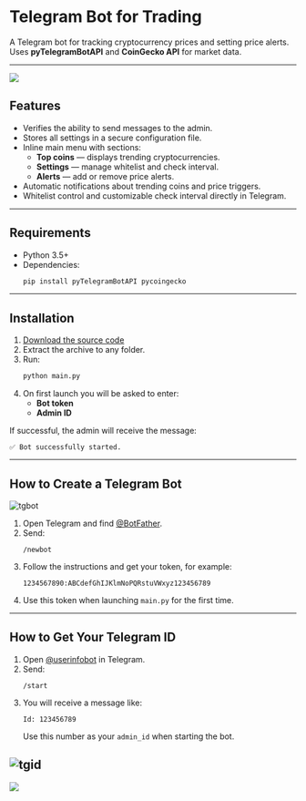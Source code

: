 # Telegram Bot for Trading

A Telegram bot for tracking cryptocurrency prices and setting price alerts.  
Uses **pyTelegramBotAPI** and **CoinGecko API** for market data.

---

<img src="https://t.bkit.co/w_68ea02cbe37ac.gif" />

## Features


- Verifies the ability to send messages to the admin.
- Stores all settings in a secure configuration file.
- Inline main menu with sections:
  - **Top coins** — displays trending cryptocurrencies.
  - **Settings** — manage whitelist and check interval.
  - **Alerts** — add or remove price alerts.
- Automatic notifications about trending coins and price triggers.
- Whitelist control and customizable check interval directly in Telegram.

---

## Requirements

- Python 3.5+
- Dependencies:
  ```bash
  pip install pyTelegramBotAPI pycoingecko
  ```

---

## Installation

1. [Download the source code](https://github.com/kranoley/trading-telegram-bot/archive/refs/heads/main.zip)
2. Extract the archive to any folder.
3. Run:
   ```bash
   python main.py
   ```
4. On first launch you will be asked to enter:
   - **Bot token**
   - **Admin ID**

If successful, the admin will receive the message:
```
✅ Bot successfully started.
```

---

## How to Create a Telegram Bot
![tgbot](https://i.imgur.com/sQ098Ed.jpeg)
1. Open Telegram and find [@BotFather](https://t.me/BotFather).
2. Send:
   ```
   /newbot
   ```
3. Follow the instructions and get your token, for example:
   ```
   1234567890:ABCdefGhIJKlmNoPQRstuVWxyz123456789
   ```
4. Use this token when launching `main.py` for the first time.

---

## How to Get Your Telegram ID

1. Open [@userinfobot](https://t.me/userinfobot) in Telegram.
2. Send:
   ```
   /start
   ```
3. You will receive a message like:
   ```
   Id: 123456789
   ```
   Use this number as your `admin_id` when starting the bot.

![tgid](https://i.imgur.com/B4nYSQH.jpeg)
---
<img src="https://t.bkit.co/w_68ea01aa4a349.gif" />


